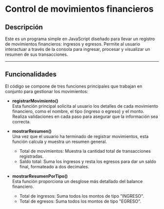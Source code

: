 # Control de movimientos financieros

## Descripción

Este es un programa simple en JavaScript diseñado para llevar un registro de movimientos financieros: ingresos y egresos. Permite al usuario interactuar a través de la consola para ingresar, procesar y visualizar un resumen de sus transacciones.

---

## Funcionalidades

El código se compone de tres funciones principales que trabajan en conjunto para gestionar los movimientos:

- **registrarMovimiento()**  
  Esta función principal solicita al usuario los detalles de cada movimiento financiero, como el nombre, el tipo (ingreso o egreso) y el monto. Realiza validaciones en cada paso para asegurar que la información sea correcta.

- **mostrarResumen()**  
  Una vez que el usuario ha terminado de registrar movimientos, esta función calcula y muestra un resumen general.

  - Total de movimientos: Muestra la cantidad total de transacciones registradas.
  - Saldo total: Suma los ingresos y resta los egresos para dar un saldo final, formateado a dos decimales.

- **mostrarResumenPorTipo()**  
  Esta función proporciona un desglose más detallado del balance financiero.

  - Total de ingresos: Suma todos los montos de tipo "INGRESO".
  - Total de egresos: Suma todos los montos de tipo "EGRESO".
